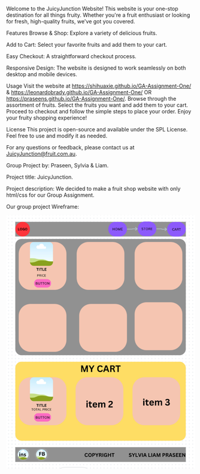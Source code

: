 Welcome to the JuicyJunction Website! This website is your one-stop destination for all things fruity. Whether you're a fruit enthusiast or looking for fresh, high-quality fruits, we've got you covered.

Features
Browse & Shop: Explore a variety of delicious fruits.

Add to Cart: Select your favorite fruits and add them to your cart.

Easy Checkout: A straightforward checkout process.

Responsive Design: The website is designed to work seamlessly on both desktop and mobile devices.

Usage
Visit the website at https://shihuaxie.github.io/GA-Assignment-One/ & https://leonardobrady.github.io/GA-Assignment-One/ OR https://praseens.github.io/GA-Assignment-One/.
Browse through the assortment of fruits.
Select the fruits you want and add them to your cart.
Proceed to checkout and follow the simple steps to place your order.
Enjoy your fruity shopping experience!

License
This project is open-source and available under the SPL License. Feel free to use and modify it as needed.

For any questions or feedback, please contact us at JuicyJunction@fruit.com.au.

Group Project by: Praseen, Sylvia & Liam.

Project title: JuicyJunction.

Project description: We decided to make a fruit shop website with only html/css for our Group Assignment.

Our group project Wireframe:

![screen-shot-of-wireframe](images/wireframe-gp.png)
